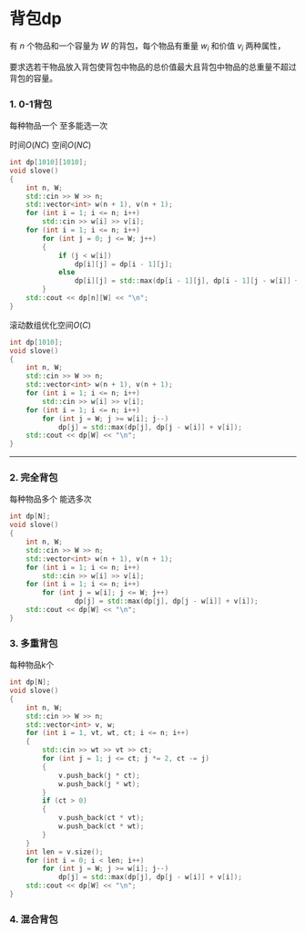 # 背包dp

有 $n$ 个物品和一个容量为 $W$ 的背包，每个物品有重量 $w_{i}$ 和价值 $v_{i}$ 两种属性，

要求选若干物品放入背包使背包中物品的总价值最大且背包中物品的总重量不超过背包的容量。
### 1. 0-1背包

每种物品一个 至多能选一次

时间$O(NC)$ 空间$O(NC)$ 

```cpp
int dp[1010][1010];
void slove()
{
	int n, W;
	std::cin >> W >> n;
	std::vector<int> w(n + 1), v(n + 1);
	for (int i = 1; i <= n; i++)
		std::cin >> w[i] >> v[i];
	for (int i = 1; i <= n; i++)
		for (int j = 0; j <= W; j++)
		{
			if (j < w[i])
				dp[i][j] = dp[i - 1][j];
			else
				dp[i][j] = std::max(dp[i - 1][j], dp[i - 1][j - w[i]] + v[i]);
		}
	std::cout << dp[n][W] << "\n";
}
```
滚动数组优化空间$O(C)$
```cpp
int dp[1010];
void slove()
{
	int n, W;
	std::cin >> W >> n;
	std::vector<int> w(n + 1), v(n + 1);
	for (int i = 1; i <= n; i++)
		std::cin >> w[i] >> v[i];
	for (int i = 1; i <= n; i++)
		for (int j = W; j >= w[i]; j--)
			dp[j] = std::max(dp[j], dp[j - w[i]] + v[i]);
	std::cout << dp[W] << "\n";
}
```

---

### 2. 完全背包

每种物品多个 能选多次
```cpp
int dp[N];
void slove()
{
	int n, W;
	std::cin >> W >> n;
	std::vector<int> w(n + 1), v(n + 1);
	for (int i = 1; i <= n; i++)
		std::cin >> w[i] >> v[i];
	for (int i = 1; i <= n; i++)
		for (int j = w[i]; j <= W; j++)
				dp[j] = std::max(dp[j], dp[j - w[i]] + v[i]);
	std::cout << dp[W] << "\n";
}
```

### 3. 多重背包
每种物品k个

```cpp
int dp[N];
void slove()
{
	int n, W;
	std::cin >> W >> n;
	std::vector<int> v, w;
	for (int i = 1, vt, wt, ct; i <= n; i++)
	{
		std::cin >> wt >> vt >> ct;
		for (int j = 1; j <= ct; j *= 2, ct -= j)
		{
			v.push_back(j * ct);
			w.push_back(j * wt);
		}
		if (ct > 0)                                  
		{
			v.push_back(ct * vt);
			w.push_back(ct * wt);
		}
	}
	int len = v.size();
	for (int i = 0; i < len; i++)
		for (int j = W; j >= w[i]; j--)
			dp[j] = std::max(dp[j], dp[j - w[i]] + v[i]);
	std::cout << dp[W] << "\n";
}
```
### 4. 混合背包

